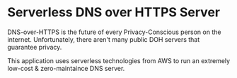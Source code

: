 # Serverless DNS over HTTPS Server

DNS-over-HTTPS is the future of every Privacy-Conscious person on the internet. Unfortunately, there aren't many public DOH servers that guarantee privacy.

This application uses serverless technologies from AWS to run an extremely low-cost & zero-maintaince DNS server.
